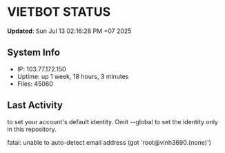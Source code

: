 # VIETBOT STATUS
**Updated**: Sun Jul 13 02:16:28 PM +07 2025

## System Info
- IP: 103.77.172.150
- Uptime: up 1 week, 18 hours, 3 minutes
- Files: 45060

## Last Activity

to set your account's default identity.
Omit --global to set the identity only in this repository.

fatal: unable to auto-detect email address (got 'root@vinh3690.(none)')
